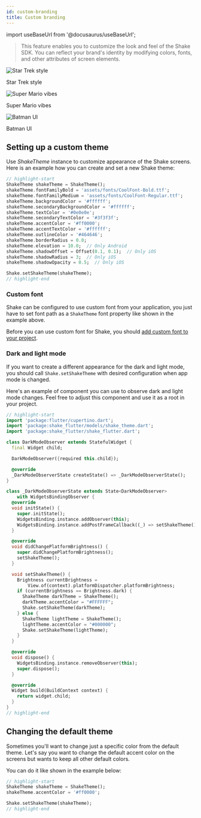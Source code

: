 ```yaml
---
id: custom-branding
title: Custom branding
---
```

import useBaseUrl from '@docusaurus/useBaseUrl';

> This feature enables you to customize the look and feel of the Shake SDK. You can reflect your brand's identity by modifying colors, fonts, and other attributes of screen elements.

<div class="imagesList">
    <div>
        <img src="/docs/img/custom-branding-example-1@2x.png" alt="Star Trek style"/>
        <p>Star Trek style</p>
    </div>
	<div>
        <img src="/docs/img/custom-branding-example-2@2x.png" alt="Super Mario vibes"/>
        <p>Super Mario vibes</p>
    </div>
	<div>
        <img src="/docs/img/custom-branding-example-3@2x.png" alt="Batman UI"/>
        <p>Batman UI</p>
    </div>
</div>

## Setting up a custom theme

Use *ShakeTheme* instance to customize appearance of the Shake screens. Here is an example how you can create and set a new Shake theme:

```dart title="main.dart"
// highlight-start
ShakeTheme shakeTheme = ShakeTheme();
shakeTheme.fontFamilyBold = 'assets/fonts/CoolFont-Bold.ttf';
shakeTheme.fontFamilyMedium = 'assets/fonts/CoolFont-Regular.ttf';
shakeTheme.backgroundColor = '#ffffff';
shakeTheme.secondaryBackgroundColor = '#ffffff';
shakeTheme.textColor = '#0e0e0e';
shakeTheme.secondaryTextColor = '#3f3f3f';
shakeTheme.accentColor = '#ff0000';
shakeTheme.accentTextColor = '#ffffff';
shakeTheme.outlineColor = '#464646';
shakeTheme.borderRadius = 0.0;
shakeTheme.elevation = 10.0;  // Only Android
shakeTheme.shadowOffset = Offset(0.1, 0.1);  // Only iOS
shakeTheme.shadowRadius = 3;  // Only iOS
shakeTheme.shadowOpacity = 0.5;  // Only iOS

Shake.setShakeTheme(shakeTheme);
// highlight-end
```

### Custom font

Shake can be configured to use custom font from your application,
you just have to set font path as a `ShakeTheme` font property like shown in the example above.

Before you can use custom font for Shake, you should [add custom font to your project](https://docs.flutter.dev/cookbook/design/fonts).

### Dark and light mode

If you want to create a different appearance for the dark and light mode, you should call `Shake.setShakeTheme` with desired configuration when app mode is changed.

Here's an example of component you can use to observe dark and light mode changes.
Feel free to adjust this component and use it as a root in your project.

```dart title="dark_mode_observer.dart"
// highlight-start
import 'package:flutter/cupertino.dart';
import 'package:shake_flutter/models/shake_theme.dart';
import 'package:shake_flutter/shake_flutter.dart';

class DarkModeObserver extends StatefulWidget {
  final Widget child;

  DarkModeObserver({required this.child});

  @override
  _DarkModeObserverState createState() => _DarkModeObserverState();
}

class _DarkModeObserverState extends State<DarkModeObserver>
    with WidgetsBindingObserver {
  @override
  void initState() {
    super.initState();
    WidgetsBinding.instance.addObserver(this);
    WidgetsBinding.instance.addPostFrameCallback((_) => setShakeTheme());
  }

  @override
  void didChangePlatformBrightness() {
    super.didChangePlatformBrightness();
    setShakeTheme();
  }

  void setShakeTheme() {
    Brightness currentBrightness =
        View.of(context).platformDispatcher.platformBrightness;
    if (currentBrightness == Brightness.dark) {
      ShakeTheme darkTheme = ShakeTheme();
      darkTheme.accentColor = "#FFFFFF";
      Shake.setShakeTheme(darkTheme);
    } else {
      ShakeTheme lightTheme = ShakeTheme();
      lightTheme.accentColor = "#000000";
      Shake.setShakeTheme(lightTheme);
    }
  }

  @override
  void dispose() {
    WidgetsBinding.instance.removeObserver(this);
    super.dispose();
  }

  @override
  Widget build(BuildContext context) {
    return widget.child;
  }
}
// highlight-end
```

## Changing the default theme

Sometimes you'll want to change just a specific color from the default theme.
Let's say you want to change the default accent color on the screens but wants to keep all other default colors.

You can do it like shown in the example below:

```dart title="main.dart"
// highlight-start
ShakeTheme shakeTheme = ShakeTheme();
shakeTheme.accentColor = '#ff0000';

Shake.setShakeTheme(shakeTheme);
// highlight-end
```
